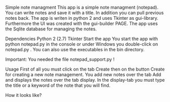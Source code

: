 Simple note managment
This app is a simple note managment (notepad). You can write notes and save it with a title. In addition you can pull previous notes back. The app is writen in python 2 and uses Tkinter as gui-library. Furthermore the UI was created with the gui-builder PAGE. The app uses the Sqlite database for managing the notes.

Dependencies
Python 2 (2.7)
Tkinter
Start the app
You start the app with python notepad.py in the console or under Windows you double-click on notepad.py . You can also use the executables in the bin directory.

Important: You needed the file notepad_support.py !

Usage
First of all you must click on the tab Create then on the button Create for creating a new note management.
You add new notes over the tab Add and displays the notes over the tab display. In the display-tab you must type the title or a keyword of the note that you will find.

How it looks like?

